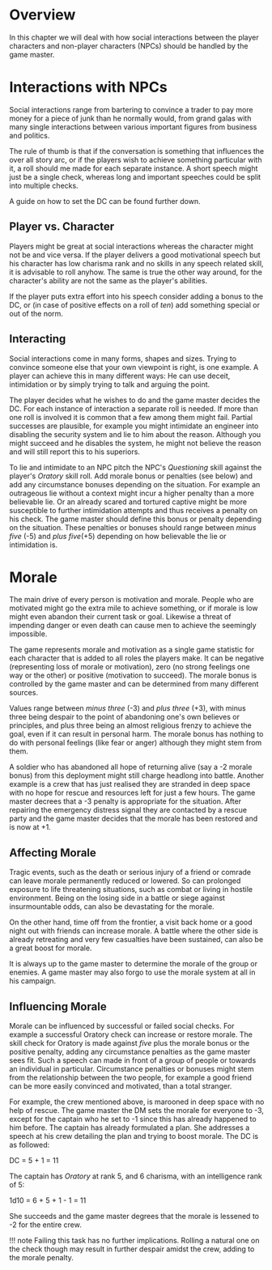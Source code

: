 # Overview

In this chapter we will deal with how social interactions between the player
characters and non-player characters (NPCs) should be handled by the game
master.

# Interactions with NPCs

Social interactions range from bartering to convince a trader to pay more
money for a piece of junk than he normally would, from grand galas with many
single interactions between various important figures from business and
politics.

The rule of thumb is that if the conversation is something that influences the
over all story arc, or if the players wish to achieve something particular
with it, a roll should me made for each separate instance. A short speech
might just be a single check, whereas long and important speeches could be
split into multiple checks.

A guide on how to set the DC can be found further down.

## Player vs. Character

Players might be great at social interactions whereas the character might not
be and vice versa. If the player delivers a good motivational speech but his
character has low charisma rank and no skills in any speech related skill, it
is advisable to roll anyhow. The same is true the other way around, for the
character's ability are not the same as the player's abilities.

If the player puts extra effort into his speech consider adding a bonus to
the DC, or (in case of positive effects on a roll of _ten_) add something
special or out of the norm.

## Interacting

Social interactions come in many forms, shapes and sizes. Trying to convince
someone else that your own viewpoint is right, is one example. A player can
achieve this in many different ways: He can use deceit, intimidation or by
simply trying to talk and arguing the point.

The player decides what he wishes to do and the game master decides the DC. For
each instance of interaction a separate roll is needed. If more than one roll
is involved it is common that a few among them might fail. Partial successes
are plausible, for example you might intimidate an engineer into disabling the
security system and lie to him about the reason. Although you might succeed
and he disables the system, he might not believe the reason and will still
report this to his superiors.

To lie and intimidate to an NPC pitch the NPC's _Questioning_ skill
against the player's _Oratory_ skill roll. Add morale bonus or penalties
(see below) and add any circumstance bonuses depending on the situation. For
example an outrageous lie without a context might incur a higher penalty than
a more believable lie. Or an already scared and tortured captive might be more
susceptible to further intimidation attempts and thus receives a penalty on
his check. The game master should define this bonus or penalty depending on the
situation. These penalties or bonuses should range between _minus five_
(-5) and _plus five_(+5) depending on how believable the lie or intimidation is.

# Morale

The main drive of every person is motivation and morale. People who are
motivated might go the extra mile to achieve something, or if morale is low
might even abandon their current task or goal. Likewise a threat of impending
danger or even death can cause men to achieve the seemingly impossible.

The game represents morale and motivation as a single game statistic for each
character that is added to all roles the players make. It can be negative
(representing loss of morale or motivation), zero (no strong feelings one way
or the other) or positive (motivation to succeed). The morale bonus is
controlled by the game master and can be determined from many
different sources.

Values range between _minus three_ (-3) and _plus three_ (+3),
with minus three being despair to the point of abandoning one's own believes or
principles, and plus three being an almost religious frenzy to achieve the
goal, even if it can result in personal harm. The morale bonus has nothing to
do with personal feelings (like fear or anger) although they might stem from
them.

A soldier who has abandoned all hope of returning alive (say a -2 morale
bonus) from this deployment might still charge headlong into battle. Another
example is a crew that has just realised they are stranded in deep space
with no hope for rescue and resources left for just a few hours. The
game master decrees that a -3 penalty is appropriate for the situation. After
repairing the emergency distress signal they are contacted by a rescue party
and the game master decides that the morale has been restored and is now at +1.

## Affecting Morale

Tragic events, such as the death or serious injury of a friend or comrade can
leave morale permanently reduced or lowered. So can prolonged exposure to
life threatening situations, such as combat or living in hostile environment.
Being on the losing side in a battle or siege against insurmountable odds,
can also be devastating for the morale.

On the other hand, time off from the frontier, a visit back home or a good
night out with friends can increase morale. A battle where the other side is
already retreating and very few casualties have been sustained, can also be
a great boost for morale.

It is always up to the game master to determine the morale of the group or
enemies. A game master may also forgo to use the morale system at all in his
campaign.

## Influencing Morale

Morale can be influenced by successful or failed social checks. For example
a successful Oratory check can increase or restore morale. The skill check for
Oratory is made against _five_ plus the morale bonus or the positive
penalty, adding any circumstance penalties as the game master sees fit. Such a
speech can made in front of a group of people or towards an individual in
particular. Circumstance penalties or bonuses might stem from the relationship
between the two people, for example a good friend can be more easily convinced
and motivated, than a total stranger.

For example, the crew mentioned above, is marooned in deep space with no help
of rescue. The game master the DM sets the morale for everyone to -3, except
for the captain who he set to -1 since this has already happened to him
before.  The captain has already formulated a plan. She addresses a speech at
his crew detailing the plan and trying to boost morale. The DC is as
followed:

<div class="formula formula-top formula-bottom">
DC = <span data-bracket-bottom="base">5</span>
<span data-bracket-top="morale">+ 1</span>
= 11
</div>

The captain has _Oratory_ at rank 5, and 6 charisma, with an intelligence rank of 5:

<div class="formula formula-top formula-bottom">
1d10 = <span data-bracket-bottom="roll">6</span>
<span data-bracket-top="skill">+ 5</span>
<span data-bracket-bottom="charisma">+ 1</span>
<span data-bracket-top="morale">- 1</span>
= 11
</div>

She succeeds and the game master degrees that the morale is lessened to -2 for
the entire crew.

!!! note
    Failing this task has no further implications. Rolling a natural one on the check though may result in further despair amidst the crew, adding to the morale penalty.
